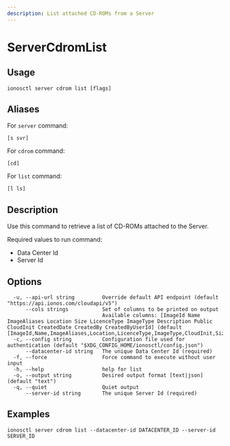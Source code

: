 ```yaml
---
description: List attached CD-ROMs from a Server
---
```


# ServerCdromList

## Usage

```text
ionosctl server cdrom list [flags]
```

## Aliases

For `server` command:
```text
[s svr]
```

For `cdrom` command:
```text
[cd]
```

For `list` command:
```text
[l ls]
```

## Description

Use this command to retrieve a list of CD-ROMs attached to the Server.

Required values to run command:

* Data Center Id
* Server Id

## Options

```text
  -u, --api-url string         Override default API endpoint (default "https://api.ionos.com/cloudapi/v5")
      --cols strings           Set of columns to be printed on output 
                               Available columns: [ImageId Name ImageAliases Location Size LicenceType ImageType Description Public CloudInit CreatedDate CreatedBy CreatedByUserId] (default [ImageId,Name,ImageAliases,Location,LicenceType,ImageType,CloudInit,Size])
  -c, --config string          Configuration file used for authentication (default "$XDG_CONFIG_HOME/ionosctl/config.json")
      --datacenter-id string   The unique Data Center Id (required)
  -f, --force                  Force command to execute without user input
  -h, --help                   help for list
  -o, --output string          Desired output format [text|json] (default "text")
  -q, --quiet                  Quiet output
      --server-id string       The unique Server Id (required)
```

## Examples

```text
ionosctl server cdrom list --datacenter-id DATACENTER_ID --server-id SERVER_ID
```

